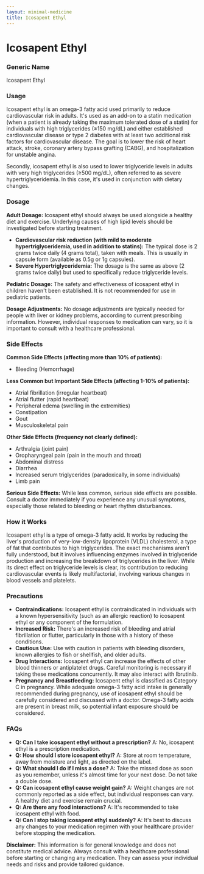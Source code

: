 ```yaml
---
layout: minimal-medicine
title: Icosapent Ethyl
---
```


# Icosapent Ethyl
### Generic Name
Icosapent Ethyl

### Usage

Icosapent ethyl is an omega-3 fatty acid used primarily to reduce cardiovascular risk in adults.  It's used as an add-on to a statin medication (when a patient is already taking the maximum tolerated dose of a statin) for individuals with high triglycerides (≥150 mg/dL) and either established cardiovascular disease or type 2 diabetes with at least two additional risk factors for cardiovascular disease.  The goal is to lower the risk of heart attack, stroke, coronary artery bypass grafting (CABG), and hospitalization for unstable angina.

Secondly, icosapent ethyl is also used to lower triglyceride levels in adults with very high triglycerides (≥500 mg/dL), often referred to as severe hypertriglyceridemia. In this case, it's used in conjunction with dietary changes.


### Dosage

**Adult Dosage:** Icosapent ethyl should always be used alongside a healthy diet and exercise.  Underlying causes of high lipid levels should be investigated before starting treatment.

* **Cardiovascular risk reduction (with mild to moderate hypertriglyceridemia, used in addition to statins):** The typical dose is 2 grams twice daily (4 grams total), taken with meals.  This is usually in capsule form (available as 0.5g or 1g capsules).
* **Severe Hypertriglyceridemia:**  The dosage is the same as above (2 grams twice daily) but used to specifically reduce triglyceride levels.

**Pediatric Dosage:** The safety and effectiveness of icosapent ethyl in children haven't been established.  It is not recommended for use in pediatric patients.

**Dosage Adjustments:**  No dosage adjustments are typically needed for people with liver or kidney problems, according to current prescribing information.  However,  individual responses to medication can vary, so it is important to consult with a healthcare professional.


### Side Effects

**Common Side Effects (affecting more than 10% of patients):**

* Bleeding (Hemorrhage)


**Less Common but Important Side Effects (affecting 1-10% of patients):**

* Atrial fibrillation (irregular heartbeat)
* Atrial flutter (rapid heartbeat)
* Peripheral edema (swelling in the extremities)
* Constipation
* Gout
* Musculoskeletal pain


**Other Side Effects (frequency not clearly defined):**

* Arthralgia (joint pain)
* Oropharyngeal pain (pain in the mouth and throat)
* Abdominal distress
* Diarrhea
* Increased serum triglycerides (paradoxically, in some individuals)
* Limb pain


**Serious Side Effects:** While less common, serious side effects are possible.  Consult a doctor immediately if you experience any unusual symptoms, especially those related to bleeding or heart rhythm disturbances.



### How it Works

Icosapent ethyl is a type of omega-3 fatty acid.  It works by reducing the liver's production of very-low-density lipoprotein (VLDL) cholesterol, a type of fat that contributes to high triglycerides.  The exact mechanisms aren't fully understood, but it involves influencing enzymes involved in triglyceride production and increasing the breakdown of triglycerides in the liver.  While its direct effect on triglyceride levels is clear, its contribution to reducing cardiovascular events is likely multifactorial, involving various changes in blood vessels and platelets.



### Precautions

* **Contraindications:** Icosapent ethyl is contraindicated in individuals with a known hypersensitivity (such as an allergic reaction) to icosapent ethyl or any component of the formulation.
* **Increased Risk:** There's an increased risk of bleeding and atrial fibrillation or flutter, particularly in those with a history of these conditions.
* **Cautious Use:** Use with caution in patients with bleeding disorders, known allergies to fish or shellfish, and older adults.
* **Drug Interactions:** Icosapent ethyl can increase the effects of other blood thinners or antiplatelet drugs.  Careful monitoring is necessary if taking these medications concurrently.  It may also interact with Ibrutinib.
* **Pregnancy and Breastfeeding:**  Icosapent ethyl is classified as Category C in pregnancy.  While adequate omega-3 fatty acid intake is generally recommended during pregnancy, use of icosapent ethyl should be carefully considered and discussed with a doctor.  Omega-3 fatty acids are present in breast milk, so potential infant exposure should be considered.

### FAQs

* **Q: Can I take icosapent ethyl without a prescription?**  A: No, icosapent ethyl is a prescription medication.
* **Q:  How should I store icosapent ethyl?** A: Store at room temperature, away from moisture and light, as directed on the label.
* **Q: What should I do if I miss a dose?** A: Take the missed dose as soon as you remember, unless it's almost time for your next dose. Do not take a double dose.
* **Q: Can icosapent ethyl cause weight gain?** A:  Weight changes are not commonly reported as a side effect, but individual responses can vary.  A healthy diet and exercise remain crucial.
* **Q: Are there any food interactions?**  A: It's recommended to take icosapent ethyl with food.
* **Q: Can I stop taking icosapent ethyl suddenly?** A:  It's best to discuss any changes to your medication regimen with your healthcare provider before stopping the medication.


**Disclaimer:** This information is for general knowledge and does not constitute medical advice.  Always consult with a healthcare professional before starting or changing any medication.  They can assess your individual needs and risks and provide tailored guidance.
